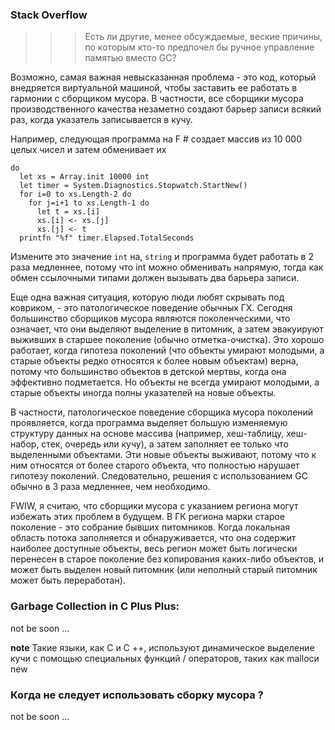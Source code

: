 ### Stack Overflow

>>> Есть ли другие, менее обсуждаемые, веские причины, по которым кто-то предпочел бы ручное управление памятью вместо GC?

Возможно, самая важная невысказанная проблема - это код, который внедряется виртуальной машиной, чтобы заставить ее работать в гармонии с сборщиком мусора. В частности, все сборщики мусора производственного качества незаметно создают барьер записи всякий раз, когда указатель записывается в кучу.

Например, следующая программа на F # создает массив из 10 000 целых чисел и затем обменивает их

```Algorthm
do
  let xs = Array.init 10000 int
  let timer = System.Diagnostics.Stopwatch.StartNew()
  for i=0 to xs.Length-2 do
    for j=i+1 to xs.Length-1 do
      let t = xs.[i]
      xs.[i] <- xs.[j]
      xs.[j] <- t
  printfn "%f" timer.Elapsed.TotalSeconds
```

Измените это значение `int` на, `string` и программа будет работать в 2 раза медленнее, потому что int можно обменивать напрямую, тогда как обмен ссылочными типами должен вызывать два барьера записи.

Еще одна важная ситуация, которую люди любят скрывать под ковриком, - это патологическое поведение обычных ГХ. Сегодня большинство сборщиков мусора являются поколенческими, что означает, что они выделяют выделение в питомник, а затем эвакуируют выживших в старшее поколение (обычно отметка-очистка). Это хорошо работает, когда гипотеза поколений (что объекты умирают молодыми, а старые объекты редко относятся к более новым объектам) верна, потому что большинство объектов в детской мертвы, когда она эффективно подметается. Но объекты не всегда умирают молодыми, а старые объекты иногда полны указателей на новые объекты.

В частности, патологическое поведение сборщика мусора поколений проявляется, когда программа выделяет большую изменяемую структуру данных на основе массива (например, хеш-таблицу, хеш-набор, стек, очередь или кучу), а затем заполняет ее только что выделенными объектами. Эти новые объекты выживают, потому что к ним относятся от более старого объекта, что полностью нарушает гипотезу поколений. Следовательно, решения с использованием GC обычно в 3 раза медленнее, чем необходимо.

FWIW, я считаю, что сборщики мусора с указанием региона могут избежать этих проблем в будущем. В ГК региона марки старое поколение - это собрание бывших питомников. Когда локальная область потока заполняется и обнаруживается, что она содержит наиболее доступные объекты, весь регион может быть логически перенесен в старое поколение без копирования каких-либо объектов, и может быть выделен новый питомник (или неполный старый питомник может быть переработан).

### Garbage Collection in C Plus Plus: 
not be soon ...

**note** Такие языки, как C и C ++, используют динамическое выделение кучи с помощью специальных функций / операторов, таких как mallocи new

### Когда не следует использовать сборку мусора ?
not be soon ...
